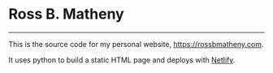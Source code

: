 # Ross B. Matheny
---
This is the source code for my personal website, https://rossbmatheny.com.

It uses python to build a static HTML page and deploys with [Netlify](https://www.netlify.com).
